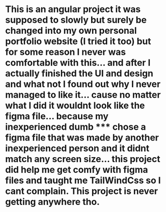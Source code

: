 # This is an angular project it was supposed to slowly but surely be changed into my own personal portfolio website (I tried it too) but for some reason I never was comfortable with this... and after I actually finished the UI and design and what not I found out why I never managed to like it... cause no matter what I did it wouldnt look like the figma file... because my inexperienced dumb *** chose a figma file that was made by another inexperienced person and it didnt match any screen size... this project did help me get comfy with figma files and taught me TailWindCss so I cant complain. This project is never getting anywhere tho.
